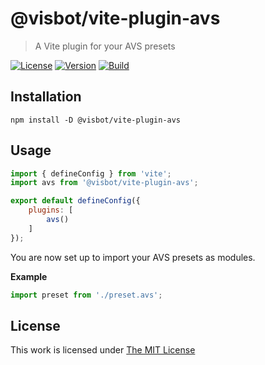 # @visbot/vite-plugin-avs

> A Vite plugin for your AVS presets

[![License](https://img.shields.io/github/license/visbot/vite-plugin-avs?color=blue&style=for-the-badge)](https://github.com/visbot/vite-plugin-avs/blob/main/LICENSE)
[![Version](https://img.shields.io/npm/v/@visbot/vite-plugin-avs?style=for-the-badge)](https://www.npmjs.org/package/@visbot/vite-plugin-avs)
[![Build](https://img.shields.io/github/actions/workflow/status/visbot/vite-plugin-avs/tests.yml?style=for-the-badge)](https://github.com/visbot/vite-plugin-avs/actions)

## Installation

`npm install -D @visbot/vite-plugin-avs`

## Usage

```js
import { defineConfig } from 'vite';
import avs from '@visbot/vite-plugin-avs';

export default defineConfig({
    plugins: [
        avs()
    ]
});
```

You are now set up to import your AVS presets as modules.

**Example**

```ts
import preset from './preset.avs';
```

## License

This work is licensed under [The MIT License](LICENSE)
